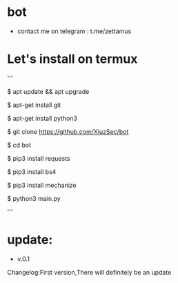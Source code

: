 # bot

- contact me on telegram : t.me/zettamus

# Let's install on termux

'''

$ apt update && apt upgrade

$ apt-get install git

$ apt-get install python3

$ git clone https://github.com/XiuzSec/bot

$ cd bot

$ pip3 install requests

$ pip3 install bs4

$ pip3 install mechanize

$ python3 main.py

'''

# update:

- v.0.1

Changelog:First version,There will definitely be an update
